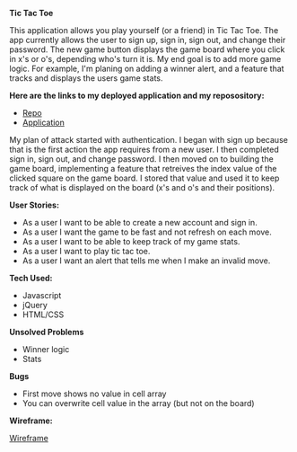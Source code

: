 **Tic Tac Toe**

This application allows you play yourself (or a friend) in Tic Tac Toe. The app currently allows the user to sign up, sign in, sign out, and change their password. The new game button displays the game board where you click in x's or o's, depending who's turn it is. My end goal is to add more game logic. For example, I'm planing on adding a winner alert, and a feature that tracks and displays the users game stats.

**Here are the links to my deployed application and my reposository:**

* [Repo](https://github.com/philtodiscoglass/tic-tac-toe)
* [Application](https://philtodiscoglass.github.io/tic-tac-toe/)

My plan of attack started with authentication. I began with sign up because that is the first action the app requires from a new user. I then completed sign in, sign out, and change password. I then moved on to building the game board, implementing a feature that retreives the index value of the clicked square on the game board. I stored that value and used it to keep track of what is displayed on the board (x's and o's and their positions).

**User Stories:**

* As a user I want to be able to create a new account and sign in.
* As a user I want the game to be fast and not refresh on each move.
* As a user I want to be able to keep track of my game stats.
* As a user I want to play tic tac toe.
* As a user I want an alert that tells me when I make an invalid move.

**Tech Used:**

* Javascript
* jQuery
* HTML/CSS

**Unsolved Problems**

* Winner logic
* Stats

**Bugs**

* First move shows no value in cell array
* You can overwrite cell value in the array (but not on the board)

**Wireframe:**

[Wireframe](https://imgur.com/a/UXBz17w)
